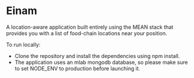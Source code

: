 # Einam

A location-aware application built entirely using the MEAN stack that provides you with a list of food-chain locations near your position.

To run locally:
* Clone the repository and install the dependencies using npm install.
* The application uses an mlab mongodb database, so please make sure to set NODE_ENV to production before launching it.
